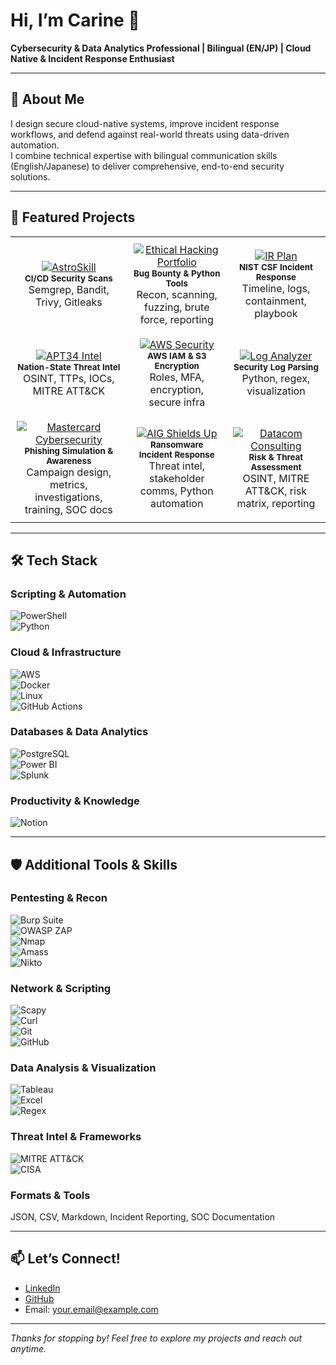 # Hi, I’m Carine 👋  
**Cybersecurity & Data Analytics Professional | Bilingual (EN/JP) | Cloud Native & Incident Response Enthusiast**

---

## 🚀 About Me  
I design secure cloud-native systems, improve incident response workflows, and defend against real-world threats using data-driven automation.  
I combine technical expertise with bilingual communication skills (English/Japanese) to deliver comprehensive, end-to-end security solutions.

---

## 💼 Featured Projects

<table>
  <tr>
    <td align="center" style="padding: 10px;">
      <a href="https://github.com/CarineJackson1/astroskill-lms-connector" target="_blank">
        <img src="https://img.shields.io/badge/AstroSkill_Security-Automation-informational?style=for-the-badge&logo=github" alt="AstroSkill"/>
      </a>
      <br/>
      <sub><b>CI/CD Security Scans</b></sub><br/>
      Semgrep, Bandit, Trivy, Gitleaks
    </td>
    <td align="center" style="padding: 10px;">
      <a href="https://github.com/CarineJackson1/ethical-hacking-portfolio" target="_blank">
        <img src="https://img.shields.io/badge/Ethical_Hacking_Portfolio-Pentesting-blueviolet?style=for-the-badge&logo=python" alt="Ethical Hacking Portfolio"/>
      </a>
      <br/>
      <sub><b>Bug Bounty & Python Tools</b></sub><br/>
      Recon, scanning, fuzzing, brute force, reporting
    </td>
    <td align="center" style="padding: 10px;">
      <a href="https://github.com/CarineJackson1/shields-up-cybersecurity-response" target="_blank">
        <img src="https://img.shields.io/badge/Ransomware_IR-Plan-critical?style=for-the-badge&logo=github" alt="IR Plan"/>
      </a>
      <br/>
      <sub><b>NIST CSF Incident Response</b></sub><br/>
      Timeline, logs, containment, playbook
    </td>
  </tr>
  <tr>
    <td align="center" style="padding: 10px;">
      <a href="https://github.com/CarineJackson1/-cybersecurity-incident-investigation-threat-intelligence-reporting" target="_blank">
        <img src="https://img.shields.io/badge/APT34_Threat_Intel-Report-orange?style=for-the-badge&logo=mitre" alt="APT34 Intel"/>
      </a>
      <br/>
      <sub><b>Nation-State Threat Intel</b></sub><br/>
      OSINT, TTPs, IOCs, MITRE ATT&CK
    </td>
    <td align="center" style="padding: 10px;">
      <a href="https://github.com/CarineJackson1/aws-cloud-practitioner-clf-c02" target="_blank">
        <img src="https://img.shields.io/badge/AWS_Cloud_Security-Hardening-yellow?style=for-the-badge&logo=amazonaws" alt="AWS Security"/>
      </a>
      <br/>
      <sub><b>AWS IAM & S3 Encryption</b></sub><br/>
      Roles, MFA, encryption, secure infra
    </td>
    <td align="center" style="padding: 10px;">
      <a href="https://github.com/CarineJackson1/python-log-analyzer-starter" target="_blank">
        <img src="https://img.shields.io/badge/Log_Analyzer-Jupyter_Lab-blue?style=for-the-badge&logo=jupyter" alt="Log Analyzer"/>
      </a>
      <br/>
      <sub><b>Security Log Parsing</b></sub><br/>
      Python, regex, visualization
    </td>
  </tr>
  <tr>
    <td align="center" style="padding: 10px;">
      <a href="https://github.com/CarineJackson1/mastercard-cybersecurity-virtual-experience" target="_blank">
        <img src="https://img.shields.io/badge/Mastercard_Cybersecurity_Virtual_Experience-Phishing_Simulation-orange?style=for-the-badge&logo=mastercard" alt="Mastercard Cybersecurity"/>
      </a>
      <br/>
      <sub><b>Phishing Simulation & Awareness</b></sub><br/>
      Campaign design, metrics, investigations, training, SOC docs
    </td>
    <td align="center" style="padding: 10px;">
      <a href="https://github.com/CarineJackson1/aig-shields-up-cybersecurity-simulation" target="_blank">
        <img src="https://img.shields.io/badge/AIG_Shields_Up-Cyber_Incident_Response-blue?style=for-the-badge&logo=python" alt="AIG Shields Up"/>
      </a>
      <br/>
      <sub><b>Ransomware Incident Response</b></sub><br/>
      Threat intel, stakeholder comms, Python automation
    </td>
    <td align="center" style="padding: 10px;">
      <a href="https://github.com/CarineJackson1/datacom-cybersecurity-consulting-project" target="_blank">
        <img src="https://img.shields.io/badge/Datacom_Cybersecurity_Consulting-Threat_Assessment-critical?style=for-the-badge&logo=mitre" alt="Datacom Consulting"/>
      </a>
      <br/>
      <sub><b>Risk & Threat Assessment</b></sub><br/>
      OSINT, MITRE ATT&CK, risk matrix, reporting
    </td>
  </tr>
</table>

---

## 🛠 Tech Stack

### Scripting & Automation  
![PowerShell](https://img.shields.io/badge/PowerShell-%235391FE.svg?style=for-the-badge&logo=powershell&logoColor=white)  
![Python](https://img.shields.io/badge/python-3670A0?style=for-the-badge&logo=python&logoColor=ffdd54)  

### Cloud & Infrastructure  
![AWS](https://img.shields.io/badge/AWS-%23FF9900.svg?style=for-the-badge&logo=amazon-aws&logoColor=white)  
![Docker](https://img.shields.io/badge/docker-%230db7ed.svg?style=for-the-badge&logo=docker&logoColor=white)  
![Linux](https://img.shields.io/badge/Linux-%23000000.svg?style=for-the-badge&logo=linux&logoColor=white)  
![GitHub Actions](https://img.shields.io/badge/github%20actions-%232671E5.svg?style=for-the-badge&logo=githubactions&logoColor=white)  

### Databases & Data Analytics  
![PostgreSQL](https://img.shields.io/badge/PostgreSQL-316192?style=for-the-badge&logo=postgresql&logoColor=white)  
![Power BI](https://img.shields.io/badge/power_bi-F2C811?style=for-the-badge&logo=powerbi&logoColor=black)  
![Splunk](https://img.shields.io/badge/Splunk-black?style=for-the-badge&logo=splunk&logoColor=white)  

### Productivity & Knowledge  
![Notion](https://img.shields.io/badge/Notion-%23000000.svg?style=for-the-badge&logo=notion&logoColor=white)  

---

## 🛡 Additional Tools & Skills

### Pentesting & Recon  
![Burp Suite](https://img.shields.io/badge/Burp_Suite-darkred?style=for-the-badge&logo=burpsuite&logoColor=white)  
![OWASP ZAP](https://img.shields.io/badge/OWASP_ZAP-FF6F61?style=for-the-badge&logo=owasp&logoColor=white)  
![Nmap](https://img.shields.io/badge/Nmap-7CA1B4?style=for-the-badge&logo=nmap&logoColor=white)  
![Amass](https://img.shields.io/badge/Amass-0052CC?style=for-the-badge&logo=github&logoColor=white)  
![Nikto](https://img.shields.io/badge/Nikto-007ACC?style=for-the-badge&logo=apache&logoColor=white)  

### Network & Scripting  
![Scapy](https://img.shields.io/badge/Scapy-00A6D6?style=for-the-badge&logo=python&logoColor=white)  
![Curl](https://img.shields.io/badge/Curl-005A9C?style=for-the-badge&logo=curl&logoColor=white)  
![Git](https://img.shields.io/badge/Git-F05032?style=for-the-badge&logo=git&logoColor=white)  
![GitHub](https://img.shields.io/badge/GitHub-181717?style=for-the-badge&logo=github&logoColor=white)  

### Data Analysis & Visualization  
![Tableau](https://img.shields.io/badge/Tableau-E97627?style=for-the-badge&logo=tableau&logoColor=white)  
![Excel](https://img.shields.io/badge/Microsoft_Excel-217346?style=for-the-badge&logo=microsoft-excel&logoColor=white)  
![Regex](https://img.shields.io/badge/Regex-005A9C?style=for-the-badge&logo=regex&logoColor=white)  

### Threat Intel & Frameworks  
![MITRE ATT&CK](https://img.shields.io/badge/MITRE_ATT--CK-0052CC?style=for-the-badge&logo=mitre&logoColor=white)  
![CISA](https://img.shields.io/badge/CISA-005A9C?style=for-the-badge&logo=us-government&logoColor=white)  

### Formats & Tools  
JSON, CSV, Markdown, Incident Reporting, SOC Documentation

---

## 📫 Let’s Connect!

- [LinkedIn](https://www.linkedin.com/in/carinejackson)  
- [GitHub](https://github.com/CarineJackson1)  
- Email: your.email@example.com  

---

*Thanks for stopping by! Feel free to explore my projects and reach out anytime.*  
